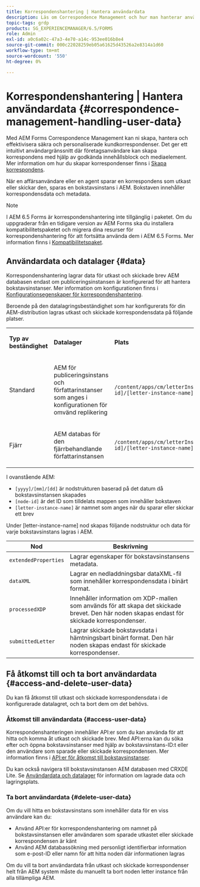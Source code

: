 ```yaml
---
title: Korrespondenshantering | Hantera användardata
description: Läs om Correspondence Management och hur man hanterar användardata i en Adobe Experience Manager Forms-miljö.
topic-tags: grdp
products: SG_EXPERIENCEMANAGER/6.5/FORMS
role: Admin
exl-id: a0c6a02c-47a3-4e70-a14c-953ee016b8e4
source-git-commit: 000c22028259eb05a61625d43526a2e8314a1d60
workflow-type: tm+mt
source-wordcount: '550'
ht-degree: 0%

---
```


# Korrespondenshantering | Hantera användardata {#correspondence-management-handling-user-data}

Med AEM Forms Correspondence Management kan ni skapa, hantera och effektivisera säkra och personaliserade kundkorrespondenser. Det ger ett intuitivt användargränssnitt där företagsanvändare kan skapa korrespondens med hjälp av godkända innehållsblock och mediaelement. Mer information om hur du skapar korrespondenser finns i [Skapa korrespondens](/help/forms/using/create-correspondence.md).

När en affärsanvändare eller en agent sparar en korrespondens som utkast eller skickar den, sparas en bokstavsinstans i AEM. Bokstaven innehåller korrespondensdata och metadata.

>[!NOTE]
>
>I AEM 6.5 Forms är korrespondenshantering inte tillgänglig i paketet. Om du uppgraderar från en tidigare version av AEM Forms ska du installera kompatibilitetspaketet och migrera dina resurser för korrespondenshantering för att fortsätta använda dem i AEM 6.5 Forms. Mer information finns i [Kompatibilitetspaket](/help/forms/using/compatibility-package.md).

## Användardata och datalager {#data}

Korrespondenshantering lagrar data för utkast och skickade brev AEM databasen endast om publiceringsinstansen är konfigurerad för att hantera bokstavsinstanser. Mer information om konfigurationen finns i [Konfigurationsegenskaper för korrespondenshantering](/help/forms/using/cm-configuration-properties.md).

Beroende på den datalagringsbeständighet som har konfigurerats för din AEM-distribution lagras utkast och skickade korrespondensdata på följande platser.

<table>
 <tbody>
  <tr>
   <td><p><strong>Typ av beständighet</strong></p> </td>
   <td><p><strong>Datalager</strong></p> </td>
   <td><p><strong>Plats</strong></p> </td>
  </tr>
  <tr>
   <td><p>Standard</p> </td>
   <td><p>AEM för publiceringsinstans och författarinstanser som anges i konfigurationen för omvänd replikering</p> </td>
   <td><p><code>/content/apps/cm/letterInstances/[yyyy]/[mm]/[dd]/[node-id]/[letter-instance-name]/</code><br /> </p> </td>
  </tr>
  <tr>
   <td><p>Fjärr</p> </td>
   <td><p>AEM databas för den fjärrbehandlande författarinstansen</p> </td>
   <td><p><code>/content/apps/cm/letterInstances/[yyyy]/[mm]/[dd]/[node-id]/[letter-instance-name]/</code></p> </td>
  </tr>
 </tbody>
</table>

I ovanstående AEM:

* `[yyyy]/[mm]/[dd]` är nodstrukturen baserad på det datum då bokstavsinstansen skapades
* `[node-id]` är det ID som tilldelats mappen som innehåller bokstaven
* `[letter-instance-name]` är namnet som anges när du sparar eller skickar ett brev

Under [letter-instance-name] nod skapas följande nodstruktur och data för varje bokstavsinstans lagras i AEM.

| Nod | Beskrivning |
|---|---|
| `extendedProperties` | Lagrar egenskaper för bokstavsinstansens metadata. |
| `dataXML` | Lagrar en nedladdningsbar dataXML-fil som innehåller korrespondensdata i binärt format. |
| `processedXDP` | Innehåller information om XDP-mallen som används för att skapa det skickade brevet. Den här noden skapas endast för skickade korrespondenser. |
| `submittedLetter` | Lagrar skickade bokstavsdata i hämtningsbart binärt format. Den här noden skapas endast för skickade korrespondenser. |

## Få åtkomst till och ta bort användardata {#access-and-delete-user-data}

Du kan få åtkomst till utkast och skickade korrespondensdata i de konfigurerade datalagret, och ta bort dem om det behövs.

### Åtkomst till användardata {#access-user-data}

Korrespondenshanteringen innehåller API:er som du kan använda för att hitta och komma åt utkast och skickade brev. Med API:erna kan du söka efter och öppna bokstavsinstanser med hjälp av bokstavsinstans-ID:t eller den användare som sparade eller skickade korrespondensen. Mer information finns i [API:er för åtkomst till bokstavsinstanser](/help/forms/using/cm-apis-to-access-letter-instances.md).

Du kan också navigera till bokstavsinstansen AEM databasen med CRXDE Lite. Se [Användardata och datalager](/help/forms/using/correspondence-management-handling-user-data.md#data) för information om lagrade data och lagringsplats.

### Ta bort användardata {#delete-user-data}

Om du vill hitta en bokstavsinstans som innehåller data för en viss användare kan du:

* Använd API:er för korrespondenshantering om namnet på bokstavsinstansen eller användaren som sparade utkastet eller skickade korrespondensen är känt
* Använd AEM databassökning med personligt identifierbar information som e-post-ID eller namn för att hitta noden där informationen lagras

Om du vill ta bort användardata från utkast och skickade korrespondenser helt från AEM system måste du manuellt ta bort noden letter instance från alla tillämpliga AEM.
